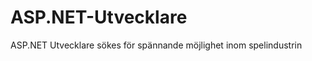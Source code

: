 ASP.NET-Utvecklare
==================

ASP.NET Utvecklare sökes för spännande möjlighet inom spelindustrin
